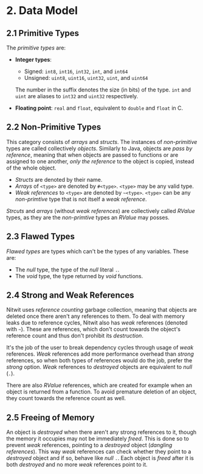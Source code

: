 # 2. Data Model

## 2.1 Primitive Types
The *primitive types* are:

-   **Integer types**:
    -   Signed: `int8`, `int16`, `int32`, `int`, and `int64`
    -   Unsigned: `uint8`, `uint16`, `uint32`, `uint`, and `uint64`

    The number in the suffix denotes the size (in bits) of the type.
    `int` and `uint` are aliases to `int32` and `uint32` respectively.

-   **Floating point**: `real` and `float`, equivalent to `double` and `float`
    in C.

## 2.2 Non-Primitive Types
This category consists of *arrays* and *structs*.
The instances of *non-primitive* types are called collectively *objects*.
Similarly to Java, objects are *pass by reference*, meaning that when objects
are passed to functions or are assigned to one another, *only the reference*
to the object is copied, instead of the whole object.

-   *Structs* are denoted by their name.
-   *Arrays* of `<type>` are denoted by `#<type>`.
    `<type>` may be any valid type.
-   *Weak references* to `<type>` are denoted by `~<type>`.
    `<type>` can be any *non-primtive* type that is not itself a *weak
    reference*.

*Strcuts* and *arrays* (without *weak references*) are collectively called
*RValue* types, as they are the *non-primtive* types an *RValue* may posses.

## 2.3 Flawed Types
*Flawed types* are types which can't be the types of any variables.
These are:

-   The *null* type, the type of the *null* literal `.`.
-   The *void* type, the type returned by *void* functions.

## 2.4 Strong and Weak References
Nitwit uses *reference counting* garbage collection, meaning that objects are
deleted once there aren't any references to them.
To deal with memory leaks due to reference cycles, Nitwit also has *weak*
references (denoted with `~`).
These are references, which don't count towards the object's reference count and
thus don't prohibit its *destruction*.

It's the job of the user to break dependency cycles through usage of *weak*
references.
*Weak* references add more performance overhead than *strong* references,
so when both types of references would do the job, prefer the *strong* option.
*Weak* references to *destroyed* objects are equivalent to *null* (`.`).

There are also *RValue* references, which are created for example when an object
is returned from a function.
To avoid premature deletion of an object, they count towards the reference count
as well.

## 2.5 Freeing of Memory
An object is *destroyed* when there aren't any strong references to it, though
the memory it occupies may not be immediately *freed*.
This is done so to prevent *weak* references, pointing to a *destroyed* object
(*dangling references*).
This way *weak* references can check whether they point to a *destroyed* object
and if so, behave like *null* `.`.
Each object is *freed* after it is both *destroyed* and no more *weak*
references point to it.
